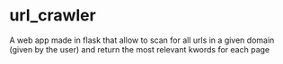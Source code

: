 # url_crawler
A web app made in flask that allow to scan for all urls in a given domain (given by the user) and return the most relevant kwords for each page 
